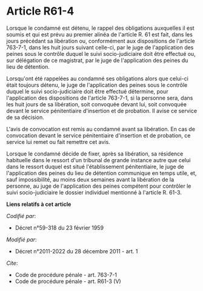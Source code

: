 # Article R61-4

Lorsque le condamné est détenu, le rappel des obligations auxquelles il est soumis et qui est prévu au premier alinéa de
l'article R. 61 est fait, dans les jours précédant sa libération ou, conformément aux dispositions de l'article 763-7-1, dans
les huit jours suivant celle-ci, par le juge de l'application des peines sous le contrôle duquel le suivi socio-judiciaire
doit être effectué ou, sur délégation de ce magistrat, par le juge de l'application des peines du lieu de détention. 

Lorsqu'ont été rappelées au condamné ses obligations alors que celui-ci était toujours détenu, le juge de l'application des
peines sous le contrôle duquel le suivi socio-judiciaire doit être effectué détermine, pour l'application des dispositions de
l'article 763-7-1, si la personne sera, dans les huit jours de sa libération, soit convoquée devant lui, soit convoquée
devant le service pénitentiaire d'insertion et de probation. Il avise ce service de sa décision. 

L'avis de convocation est remis au condamné avant sa libération. En cas de convocation devant le service pénitentiaire
d'insertion et de probation, ce service lui remet ou fait remettre cet avis. 

Lorsque le condamné décide de fixer, après sa libération, sa résidence habituelle dans le ressort d'un tribunal de grande
instance autre que celui dans le ressort duquel est situé l'établissement pénitentiaire, le juge de l'application des peines
du lieu de détention communique en temps utile, et, sauf impossibilité, au moins deux semaines avant la libération de la
personne, au juge de l'application des peines compétent pour contrôler le suivi socio-judiciaire le dossier individuel
mentionné à l'article R. 61-3.

**Liens relatifs à cet article**

_Codifié par_:

  - Décret n°59-318 du 23 février 1959

_Modifié par_:

  - Décret n°2011-2022 du 28 décembre 2011 - art. 1

_Cite_:

  - Code de procédure pénale - art. 763-7-1
  - Code de procédure pénale - art. R61-3 (V)

